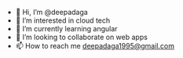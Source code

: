 - 👋 Hi, I’m @deepadaga
- 👀 I’m interested in cloud tech
- 🌱 I’m currently learning angular
- 💞️ I’m looking to collaborate on web apps
- 📫 How to reach me deepadaga1995@gmail.com

<!---
deepadaga/deepadaga is a ✨ special ✨ repository because its `README.md` (this file) appears on your GitHub profile.
You can click the Preview link to take a look at your changes.
--->

